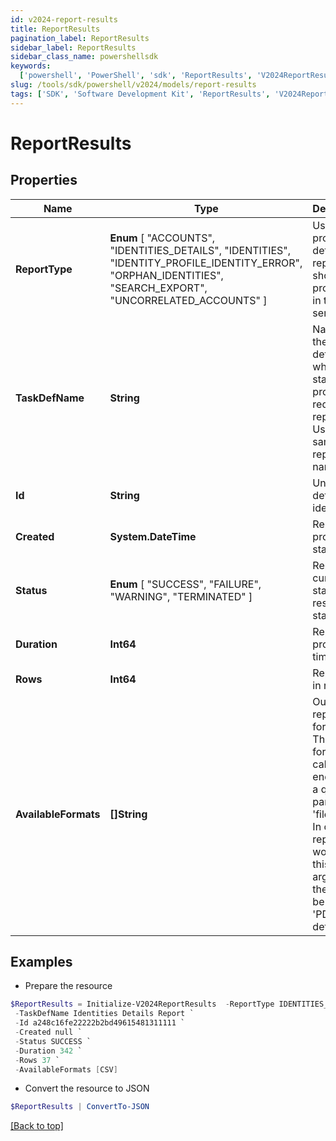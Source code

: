 ```yaml
---
id: v2024-report-results
title: ReportResults
pagination_label: ReportResults
sidebar_label: ReportResults
sidebar_class_name: powershellsdk
keywords:
  ['powershell', 'PowerShell', 'sdk', 'ReportResults', 'V2024ReportResults']
slug: /tools/sdk/powershell/v2024/models/report-results
tags: ['SDK', 'Software Development Kit', 'ReportResults', 'V2024ReportResults']
---
```


# ReportResults

## Properties

| Name | Type | Description | Notes |
| --- | --- | --- | --- |
| **ReportType** | **Enum** [ "ACCOUNTS", "IDENTITIES_DETAILS", "IDENTITIES", "IDENTITY_PROFILE_IDENTITY_ERROR", "ORPHAN_IDENTITIES", "SEARCH_EXPORT", "UNCORRELATED_ACCOUNTS" ] | Use this property to define what report should be processed in the RDE service. | [optional] |
| **TaskDefName** | **String** | Name of the task definition which is started to process requesting report. Usually the same as report name | [optional] |
| **Id** | **String** | Unique task definition identifier. | [optional] |
| **Created** | **System.DateTime** | Report processing start date | [optional] |
| **Status** | **Enum** [ "SUCCESS", "FAILURE", "WARNING", "TERMINATED" ] | Report current state or result status. | [optional] |
| **Duration** | **Int64** | Report processing time in ms. | [optional] |
| **Rows** | **Int64** | Report size in rows. | [optional] |
| **AvailableFormats** | **[]String** | Output report file formats. This are formats for calling get endpoint as a query parameter 'fileFormat'. In case report won't have this argument there will be ['CSV', 'PDF'] as default. | [optional] |

## Examples

- Prepare the resource

```powershell
$ReportResults = Initialize-V2024ReportResults  -ReportType IDENTITIES_DETAILS `
 -TaskDefName Identities Details Report `
 -Id a248c16fe22222b2bd49615481311111 `
 -Created null `
 -Status SUCCESS `
 -Duration 342 `
 -Rows 37 `
 -AvailableFormats [CSV]
```

- Convert the resource to JSON

```powershell
$ReportResults | ConvertTo-JSON
```

[[Back to top]](#)
